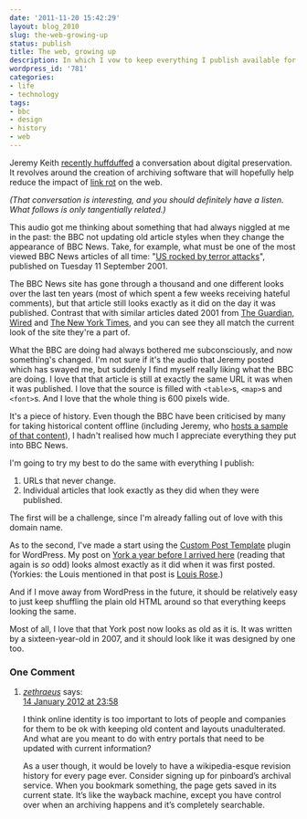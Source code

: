 ```yaml
---
date: '2011-11-20 15:42:29'
layout: blog_2010
slug: the-web-growing-up
status: publish
title: The web, growing up
description: In which I vow to keep everything I publish available for as long as I possibly can.
wordpress_id: '781'
categories:
- life
- technology
tags:
- bbc
- design
- history
- web
---
```


Jeremy Keith [recently huffduffed](http://huffduffer.com/adactio/56305) a
conversation about digital preservation. It revolves around the creation of
archiving software that will hopefully help reduce the impact of [link
rot](http://en.wikipedia.org/wiki/Link_rot) on the web.

_(That conversation is interesting, and you should definitely have a listen.
What follows is only tangentially related.)_

This audio got me thinking about something that had always niggled at me in
the past: the BBC not updating old article styles when they change the
appearance of BBC News. Take, for example, what must be one of the most viewed
BBC News articles of all time: "[US rocked by terror attacks](http://news.bbc.co.uk/1/hi/world/americas/1537469.stm)",
published on Tuesday 11 September 2001.

The BBC News site has gone through a thousand and one different looks over the
last ten years (most of which spent a few weeks receiving hateful comments),
but that article still looks exactly as it did on the day it was published.
Contrast that with similar articles dated 2001 from [The
Guardian](http://www.guardian.co.uk/world/2001/sep/26/afghanistan.terrorism3),
[Wired](http://www.wired.com/politics/law/news/2001/09/47109) and [The New
York Times](http://www.nytimes.com/2001/09/13/us/after-attacks-united-flight-93-doomed-flight-passengers-vowed-perish-fighting.html),
and you can see they all match the current look of the site they're a part of.

What the BBC are doing had always bothered me subconsciously, and now
something's changed. I'm not sure if it's the audio that Jeremy posted which
has swayed me, but suddenly I find myself really liking what the BBC are
doing. I love that that article is still at exactly the same URL it was when
it was published. I love that the source is filled with `<table>`s, `<map>`s
and `<font>`s. And I love that the whole thing is 600 pixels wide.

It's a piece of history. Even though the BBC have been criticised by many for
taking historical content offline (including Jeremy, who [hosts a sample of
that content](http://bbc.adactio.com/)), I hadn't realised how much I
appreciate everything they put into BBC News.

I'm going to try my best to do the same with everything I publish:

1. URLs that never change.
2. Individual articles that look exactly as they did when they were published.

The first will be a challenge, since I'm already falling out of love with this
domain name.

As to the second, I've made a start using the [Custom Post
Template](http://wordpress.org/extend/plugins/custom-post-template/) plugin
for WordPress. My post on [York a year before I arrived
here](/blog/2007/07/university-of-york/) (reading that
again is _so_ odd) looks almost exactly as it did when it was first posted.
(Yorkies: the Louis mentioned in that post is [Louis
Rose](http://www.louismrose.me.uk/).)

And if I move away from WordPress in the future, it should be relatively easy
to just keep shuffling the plain old HTML around so that everything keeps
looking the same.

Most of all, I love that that York post now looks as old as it is. It was
written by a sixteen-year-old in 2007, and it should look like it was designed
by one too.

<h3 id="comments">One Comment</h3>

<ol class="commentlist">
<li class="comment even thread-even depth-1" id="comment-28665">
<div id="div-comment-28665" class="comment-body">
<div class="comment-author vcard">
<cite class="fn"><a href='http://zethrae.us' rel='external nofollow' class='url'>zethraeus</a></cite> <span class="says">says:</span>		</div>

<div class="comment-meta commentmetadata"><a href="http://alex.mullr.net/blog/2011/11/the-web-growing-up/#comment-28665">
14 January 2012 at 23:58</a>		</div>

<p>I think online identity is too important to lots of people and companies for them to be ok with keeping old content and layouts unadulterated. And what are you meant to do with entry portals that need to be updated with current information?</p>

<p>As a user though, it would be lovely to have a wikipedia-esque revision history for every page ever.
Consider signing up for pinboard&#8217;s archival service. When you bookmark something, the page gets saved in its current state. It&#8217;s like the wayback machine, except you have control over when an archiving happens and it&#8217;s completely searchable.</p>
</div>
</li>
</ol>






